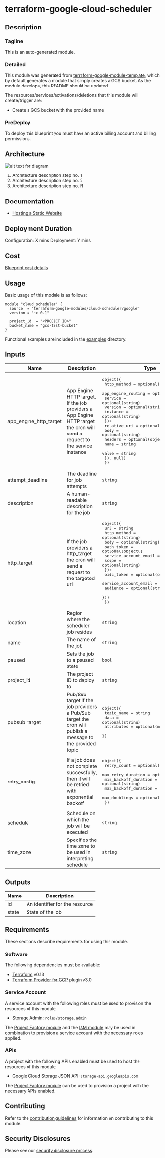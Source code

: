 # terraform-google-cloud-scheduler

## Description
### Tagline
This is an auto-generated module.

### Detailed
This module was generated from [terraform-google-module-template](https://github.com/terraform-google-modules/terraform-google-module-template/), which by default generates a module that simply creates a GCS bucket. As the module develops, this README should be updated.

The resources/services/activations/deletions that this module will create/trigger are:

- Create a GCS bucket with the provided name

### PreDeploy
To deploy this blueprint you must have an active billing account and billing permissions.

## Architecture
![alt text for diagram](https://www.link-to-architecture-diagram.com)
1. Architecture description step no. 1
2. Architecture description step no. 2
3. Architecture description step no. N

## Documentation
- [Hosting a Static Website](https://cloud.google.com/storage/docs/hosting-static-website)

## Deployment Duration
Configuration: X mins
Deployment: Y mins

## Cost
[Blueprint cost details](https://cloud.google.com/products/calculator?id=02fb0c45-cc29-4567-8cc6-f72ac9024add)

## Usage

Basic usage of this module is as follows:

```hcl
module "cloud_scheduler" {
  source  = "terraform-google-modules/cloud-scheduler/google"
  version = "~> 0.1"

  project_id  = "<PROJECT ID>"
  bucket_name = "gcs-test-bucket"
}
```

Functional examples are included in the
[examples](./examples/) directory.

<!-- BEGINNING OF PRE-COMMIT-TERRAFORM DOCS HOOK -->
## Inputs

| Name | Description | Type | Default | Required |
|------|-------------|------|---------|:--------:|
| app\_engine\_http\_target | App Engine HTTP target. If the job providers a App Engine HTTP target the cron will send a request to the service instance | <pre>object({<br>    http_method = optional(string)<br>    app_engine_routing = optional(object({<br>      service = optional(string)<br>      version = optional(string)<br>      instance = optional(string)<br>    }))<br>    relative_uri = optional(string)<br>    body = optional(string)<br>    headers = optional(object({<br>          name  = string<br>          value = string<br>        }), null)<br>  })</pre> | `null` | no |
| attempt\_deadline | The deadline for job attempts | `string` | `"15s"` | no |
| description | A human-readable description for the job | `string` | `null` | no |
| http\_target | If the job providers a http\_target the cron will send a request to the targeted url | <pre>object({<br>    uri = string<br>    http_method = optional(string)<br>    body = optional(string)<br>    oath_token = optional(object({<br>      service_account_email = string<br>      scope = optional(string)<br>    }))<br>    oidc_token = optional(object({<br>      service_account_email = string<br>      audience = optional(string)<br>    }))<br>  })</pre> | `null` | no |
| location | Region where the scheduler job resides | `string` | n/a | yes |
| name | The name of the job | `string` | n/a | yes |
| paused | Sets the job to a paused state | `bool` | `false` | no |
| project\_id | The project ID to deploy to | `string` | n/a | yes |
| pubsub\_target | Pub/Sub target If the job providers a Pub/Sub target the cron will publish a message to the provided topic | <pre>object({<br>    topic_name = string<br>    data       = optional(string)<br>    attributes = optional(map(string), {})<br>  })</pre> | `null` | no |
| retry\_config | If a job does not complete successfully, then it will be retried with exponential backoff | <pre>object({<br>    retry_count          = optional(number)<br>    max_retry_duration   = optional(string)<br>    min_backoff_duration = optional(string)<br>    max_backoff_duration = optional(string)<br>    max_doublings        = optional(number)<br>  })</pre> | <pre>{<br>  "retry_count": 0<br>}</pre> | no |
| schedule | Schedule on which the job will be executed | `string` | n/a | yes |
| time\_zone | Specifies the time zone to be used in interpreting schedule | `string` | `"UTC"` | no |

## Outputs

| Name | Description |
|------|-------------|
| id | An identifier for the resource |
| state | State of the job |

<!-- END OF PRE-COMMIT-TERRAFORM DOCS HOOK -->

## Requirements

These sections describe requirements for using this module.

### Software

The following dependencies must be available:

- [Terraform][terraform] v0.13
- [Terraform Provider for GCP][terraform-provider-gcp] plugin v3.0

### Service Account

A service account with the following roles must be used to provision
the resources of this module:

- Storage Admin: `roles/storage.admin`

The [Project Factory module][project-factory-module] and the
[IAM module][iam-module] may be used in combination to provision a
service account with the necessary roles applied.

### APIs

A project with the following APIs enabled must be used to host the
resources of this module:

- Google Cloud Storage JSON API: `storage-api.googleapis.com`

The [Project Factory module][project-factory-module] can be used to
provision a project with the necessary APIs enabled.

## Contributing

Refer to the [contribution guidelines](./CONTRIBUTING.md) for
information on contributing to this module.

[iam-module]: https://registry.terraform.io/modules/terraform-google-modules/iam/google
[project-factory-module]: https://registry.terraform.io/modules/terraform-google-modules/project-factory/google
[terraform-provider-gcp]: https://www.terraform.io/docs/providers/google/index.html
[terraform]: https://www.terraform.io/downloads.html

## Security Disclosures

Please see our [security disclosure process](./SECURITY.md).

